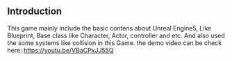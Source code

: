 ## Introduction
This game mainly include the basic contens about Unreal Engine5, Like Blueprint, Base class like Character, Actor, controller and etc. And also used the some systems like collision in this Game.
the demo video can be check here: https://youtu.be/VBaCPxJJ55Q